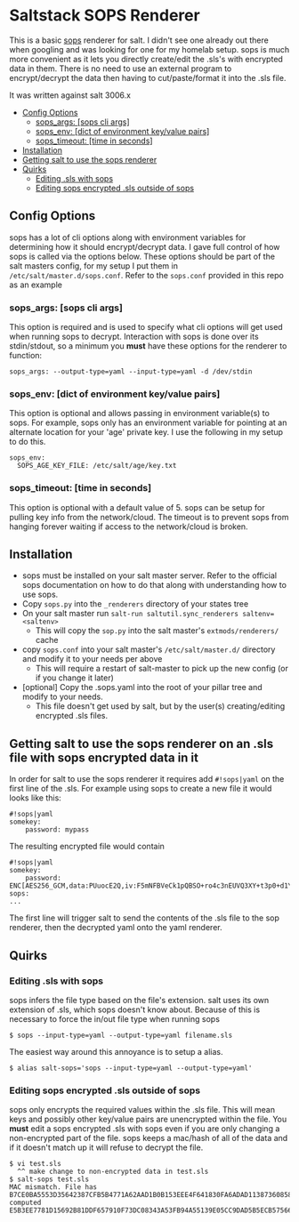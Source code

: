 # Saltstack SOPS Renderer
This is a basic [sops](https://github.com/getsops/sops) renderer for salt.  I didn't see one already out there when googling and was looking for one for my homelab setup.  sops is much more convenient as it lets you directly create/edit the .sls's with encrypted data in them.  There is no need to use an external program to encrypt/decrypt the data then having to cut/paste/format it into the .sls file.

It was written against salt 3006.x

- [Config Options](#config-options)
  * [sops_args: [sops cli args]](#sops-args---sops-cli-args-)
  * [sops_env: [dict of environment key/value pairs]](#sops-env---dict-of-environment-key-value-pairs-)
  * [sops_timeout: [time in seconds]](#sops-timeout---time-in-seconds-)
- [Installation](#installation)
- [Getting salt to use the sops renderer](#getting-salt-to-use-the-sops-renderer-on-an-sls-file-with-sops-encrypted-data-in-it)
- [Quirks](#quirks)
  * [Editing .sls with sops](#editing-sls-with-sops)
  * [Editing sops encrypted .sls outside of sops](#editing-sops-encrypted-sls-outside-of-sops)

## Config Options
sops has a lot of cli options along with environment variables for determining how it should encrypt/decrypt data.  I gave full control of how sops is called via the options below.  These options should be part of the salt masters config, for my setup I put them in `/etc/salt/master.d/sops.conf`.  Refer to the `sops.conf` provided in this repo as an example

### sops_args: [sops cli args]
This option is required and is used to specify what cli options will get used when running sops to decrypt.  Interaction with sops is done over its stdin/stdout, so a minimum you **must** have these options for the renderer to function:<br>
```
sops_args: --output-type=yaml --input-type=yaml -d /dev/stdin
```

### sops_env: [dict of environment key/value pairs]
This option is optional and allows passing in environment variable(s) to sops.  For example, sops only has an environment variable for pointing at an alternate location for your 'age' private key.  I use the following in my setup to do this.

```
sops_env:
  SOPS_AGE_KEY_FILE: /etc/salt/age/key.txt
```
### sops_timeout: [time in seconds]
This option is optional with a default value of 5.  sops can be setup for pulling key info from the network/cloud.  The timeout is to prevent sops from hanging forever waiting if access to the network/cloud is broken.

## Installation
  * sops must be installed on your salt master server.  Refer to the official sops documentation on how to do that along with understanding how to use sops.
  * Copy `sops.py` into the `_renderers` directory of your states tree
  * On your salt master run `salt-run saltutil.sync_renderers saltenv=<saltenv>`
    * This will copy the `sop.py` into the salt master's `extmods/renderers/` cache
  * copy `sops.conf` into your salt master's `/etc/salt/master.d/` directory and modify it to your needs per above
    * This will require a restart of salt-master to pick up the new config (or if you change it later)
  * [optional] Copy the .sops.yaml into the root of your pillar tree and modify to your needs.
    * This file doesn't get used by salt, but by the user(s) creating/editing encrypted .sls files.

## Getting salt to use the sops renderer on an .sls file with sops encrypted data in it
In order for salt to use the sops renderer it requires add `#!sops|yaml` on the first line of the .sls.  For example using sops to create a new file it would looks like this:

```
#!sops|yaml
somekey:
    password: mypass
```

The resulting encrypted file would contain

```
#!sops|yaml
somekey:
    password: ENC[AES256_GCM,data:PUuocE2Q,iv:F5mNFBVeCk1pQBSO+ro4c3nEUVQ3XY+t3p0+d1YfVQ0=,tag:Mx2gnZywVuT77/YOIdZyeg==,type:str]
sops:
...
```

The first line will trigger salt to send the contents of the .sls file to the sop renderer, then the decrypted yaml onto the yaml renderer.

## Quirks
### Editing .sls with sops
sops infers the file type based on the file's extension.  salt uses its own extension of .sls, which sops doesn't know about.  Because of this is necessary to force the in/out file type when running sops

```
$ sops --input-type=yaml --output-type=yaml filename.sls
```
The easiest way around this annoyance is to setup a alias.

```
$ alias salt-sops='sops --input-type=yaml --output-type=yaml'
```

### Editing sops encrypted .sls outside of sops
sops only encrypts the required values within the .sls file.  This will mean keys and possibly other key/value pairs are unencrypted within the file.  You **must** edit a sops encrypted .sls with sops even if you are only changing a non-encrypted part of the file.  sops keeps a mac/hash of all of the data and if it doesn't match up it will refuse to decrypt the file.

```
$ vi test.sls
  ^^ make change to non-encrypted data in test.sls
$ salt-sops test.sls
MAC mismatch. File has B7CE0BA5553D35642387CFB5B4771A62AAD1B0B153EEE4F641830FA6ADAD1138736085814D031291C78A16C454744391D84D41D79A3775663DDD476B0F44FFF7, computed E5B3EE7781D15692B81DDF657910F73DC08343A53FB94A55139E05CC9DAD5B5ECB57566E67B0F4AEE43333B43583F8CAD040DDA541B30E4ACEB27BDF6B89B156
```